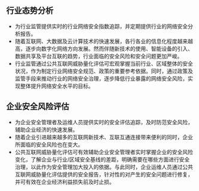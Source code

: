 ## 行业态势分析
- 为行业监管提供实时的行业网络安全指数追踪，并定期提供行业的网络安全分析报告。
- 随着互联网、大数据及云计算技术的快速发展，各行各业的信息化程度越来越高，逐步向数字化网络方向发展。然而伴随新技术的使用、智能设备的引入、数据共享及平台互联的趋势，行业面临的安全风险和安全问题更加严峻。
- 行业监管通过公共互联网威胁量化评估可宏观掌握当前行业、区域整体的安全状况，作为制定行业网络安全规范、政策的重要参考依据。同时，通过政策及监管手段来推动行业的网络安全治理，逐步降低行业暴露的网络安全风险，实现整体提升网络安全水平的目标。
## 企业安全风险评估
- 为企业安全管理者及运维人员提供实时的安全评估追踪，及时防范安全风险，辅助企业经济的快速发展。
- 随着企业引进越来越多的互联网新技术、互联互通连接带来便利的同时，企业所面临的安全风险也在变大。
- 公共互联网威胁量化评估可有效辅助企业安全管理者实时掌握企业的安全风险变化，了解企业与行业/区域安全基线的差距，明确需要在哪些方面进行安全治理，以此作为安全管理加大投入的依据。与此同时，企业运维人员通过公共互联网威胁量化评估提供的安全报告，针对性的对产生的安全问题进行修复，并可有效在企业经济利益损失前及时止损。


